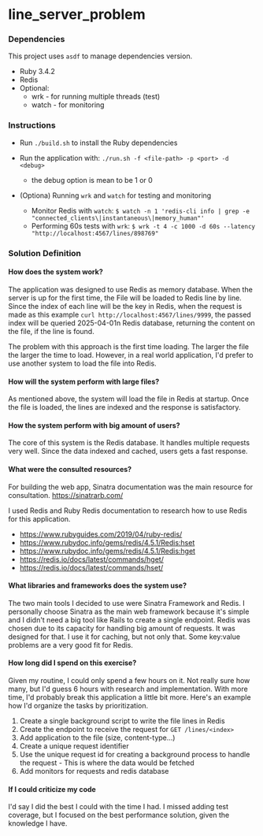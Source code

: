 # line_server_problem

### Dependencies
This project uses `asdf` to manage dependencies version.

* Ruby 3.4.2
* Redis
* Optional:
  * wrk - for running multiple threads (test)
  * watch - for monitoring

### Instructions

* Run `./build.sh` to install the Ruby dependencies

* Run the application with: `./run.sh -f <file-path> -p <port> -d <debug>`
  * the debug option is mean to be 1 or 0

* (Optiona) Running `wrk` and `watch` for testing and monitoring
  * Monitor Redis with `watch`: `$ watch -n 1 'redis-cli info | grep -e "connected_clients\|instantaneous\|memory_human"'`
  * Performing 60s tests with `wrk`: `$ wrk -t 4 -c 1000 -d 60s --latency "http://localhost:4567/lines/898769"`

### Solution Definition

#### How does the system work?
The application was designed to use Redis as memory database.
When the server is up for the first time, the File will be loaded
to Redis line by line. Since the index of each line will be the
key in Redis, when the request is made as this example `curl http://localhost:4567/lines/9999`,
the passed index will be queried 2025-04-01n Redis database, returning the content
on the file, if the line is found.

The problem with this approach is the first time loading. The larger the file
the larger the time to load. However, in a real world application, I'd prefer
to use another system to load the file into Redis.

#### How will the system perform with large files?
As mentioned above, the system will load the file in Redis
at startup. Once the file is loaded, the lines are indexed and 
the response is satisfactory.

#### How the system perform with big amount of users?
The core of this system is the Redis database. It handles
multiple requests very well. Since the data indexed and cached,
users gets a fast response.

#### What were the consulted resources?
For building the web app, Sinatra documentation was the main resource for
consultation. https://sinatrarb.com/

I used Redis and Ruby Redis documentation to research how to use Redis
for this application.
* https://www.rubyguides.com/2019/04/ruby-redis/
* https://www.rubydoc.info/gems/redis/4.5.1/Redis:hset
* https://www.rubydoc.info/gems/redis/4.5.1/Redis:hget
* https://redis.io/docs/latest/commands/hget/
* https://redis.io/docs/latest/commands/hset/

#### What libraries and frameworks does the system use?
The two main tools I decided to use were Sinatra Framework and Redis.
I personally choose Sinatra as the main web framework because
it's simple and I didn't need a big tool like Rails to create a single endpoint.
Redis was chosen due to its capacity for handling big amount of requests. It was
designed for that. I use it for caching, but not only that. Some key:value problems
are a very good fit for Redis.

#### How long did I spend on this exercise?
Given my routine, I could only spend a few hours on it. Not really sure how many, 
but I'd guess 6 hours with research and implementation.
With more time, I'd probably break this application a little bit more. Here's an
example how I'd organize the tasks by prioritization.

1. Create a single background script to write the file lines in Redis
2. Create the endpoint to receive the request for `GET /lines/<index>`
3. Add application to the file (size, content-type...)
4. Create a unique request identifier
5. Use the unique request id for creating a background process to handle the request - This is where the data would be fetched
6. Add monitors for requests and redis database

#### If I could criticize my code 
I'd say I did the best I could with the time I had. I missed adding test coverage,
but I focused on the best performance solution, given the knowledge I have.
